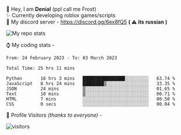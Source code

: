 🤚 Hey, I am **Denial** (ppl call me Frost)  
✨ Currently developing roblox games/scripts  
💎  My discord server - https://discord.gg/6ex8fQ5 **( ⚠ its russian )**  

<img alt="My repo stats" src="https://github-readme-stats.vercel.app/api?username=FrostX-Official&show_icons=true&theme=radical">

⌚ My coding stats -

<!--START_SECTION:waka-->

```text
From: 24 February 2023 - To: 03 March 2023

Total Time: 25 hrs 11 mins

Python       16 hrs 3 mins   ████████████████░░░░░░░░░   63.74 %
JavaScript   8 hrs 24 mins   ████████▒░░░░░░░░░░░░░░░░   33.35 %
JSON         24 mins         ▒░░░░░░░░░░░░░░░░░░░░░░░░   01.65 %
Text         10 mins         ▒░░░░░░░░░░░░░░░░░░░░░░░░   00.71 %
HTML         7 mins          ░░░░░░░░░░░░░░░░░░░░░░░░░   00.50 %
CSS          0 secs          ░░░░░░░░░░░░░░░░░░░░░░░░░   00.04 %
```

<!--END_SECTION:waka-->

🧥 Profile Visitors *(thanks to everyone)* -  
  
![visitors](https://visitor-badge.glitch.me/badge?page_id=FrostX-Official.FrostX-Official)
